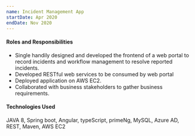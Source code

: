 ```yaml
---
name: Incident Management App
startDate: Apr 2020
endDate: Nov 2020
---
```


#### Roles and Responsibilities
* Single handily designed and developed the frontend of a web portal to record incidents and workflow management to resolve reported incidents.
* Developed RESTful web services to be consumed by web portal
* Deployed application on AWS EC2.
* Collaborated with business stakeholders to gather business requirements.

#### Technologies Used
JAVA 8, Spring boot, Angular, typeScript, primeNg, MySQL,  Azure AD, REST, Maven, AWS EC2